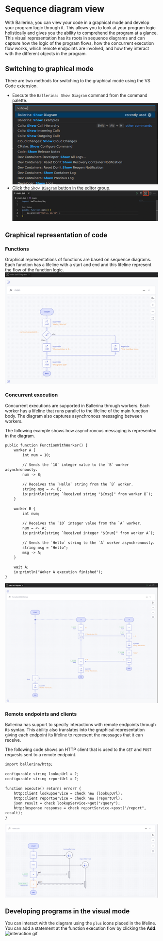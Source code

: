 # Sequence diagram view
With Ballerina, you can view your code in a graphical mode and develop your program logic through it. This
allows you to look at your program logic holistically and gives you the ability to comprehend the program at 
a glance. This visual representation has its roots in sequence diagrams and can capture how the logic of
the program flows, how the concurrent execution flow works, which remote endpoints are involved, and how they interact 
with the different objects in the program.

## Switching to graphical mode
There are two methods for switching to the graphical mode using the VS Code extension.

- Execute the `Ballerina: Show Diagram` command from the command palette.
    ![command screenshot](../img/show-diagram-command-palette.png)
- Click the `Show Diagram` button in the editor group.
    ![button screenshot](../img/editor-group-button.png)

## Graphical representation of code

### Functions
Graphical representations of functions are based on sequence diagrams. Each function has a lifeline with a start and 
end and this lifeline represent the flow of the function logic. 
![button screenshot](../img/function-sequence-diagram.png)

### Concurrent execution
Concurrent executions are supported in Ballerina through workers. Each worker has a lifeline that runs parallel to 
the lifeline of the main function body. The diagram also captures asynchronous messaging between workers.

The following example shows how asynchronous messaging is represented in the diagram.

```ballerina
public function FunctionWithWorker() {
    worker A {
        int num = 10;

        // Sends the `10` integer value to the `B` worker asynchronously.
        num -> B;

        // Receives the `Hello` string from the `B` worker.
        string msg = <- B;
        io:println(string `Received string "${msg}" from worker B`);
    }

    worker B {
        int num;

        // Receives the `10` integer value from the `A` worker.
        num = <- A;
        io:println(string `Received integer "${num}" from worker A`);

        // Sends the `Hello` string to the `A` worker asynchronously.
        string msg = "Hello";
        msg -> A;
    }

    wait A;
    io:println("Woker A execution finished");
}
```
![worker screenshot](../img/worker_sample.png)

### Remote endpoints and clients
Ballerina has support to specify interactions with remote endpoints through its syntax. This ability also 
translates into the graphical representation giving each endpoint its lifeline to represent the messages that it 
can receive.

The following code shows an HTTP client that is used to the `GET` and `POST` requests sent to a remote endpoint.

```ballerina
import ballerina/http;

configurable string lookupUrl = ?;
configurable string reportUrl = ?;

function execute() returns error? {
    http:Client lookupService = check new (lookupUrl);
    http:Client reportService = check new (reportUrl);
    json result = check lookupService->get("/query");
    http:Response response = check reportService->post("/report", result);
}
```
![graphical screenshot](../img/client-code-representations.png)

## Developing programs in the visual mode
You can interact with the diagram using the `plus` icons placed in the lifeline. You can add a statement at the 
function execution flow by clicking the **Add**.
![interaction gif](../img/diagram-interaction.gif)

